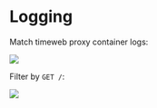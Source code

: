 # Logging

Match timeweb proxy container logs:

![](https://ibb.co/qgHCvNF)

Filter by `GET /`:

![](https://ibb.co/w7swpnM)
